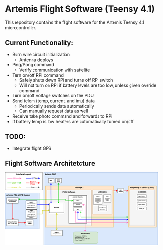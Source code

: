 # Artemis Flight Software (Teensy 4.1)
This repository contains the flight software for the Artemis Teensy 4.1 microcontroller.

## Current Functionality:
* Burn wire circuit initialization
  * Antenna deploys
* Ping/Pong command
  * Verify communication with sattelite
* Turn on/off RPi command
  * Safely shuts down RPi and turns off RPi switch 
  * Will not turn on RPi if battery levels are too low, unless given overide command
* Turn on/off voltage switches on the PDU
* Send telem (temp, current, and imu) data
  * Periodically sends data automatically
  * Can manually request data as well 
* Receive take photo command and forwards to RPi
* If battery temp is low heaters are automatically turned on/off

## TODO: 
* Integrate flight GPS

## Flight Software Architetcture 

![Flight Software Architetcture](/image/FSWArchitecture.png)

